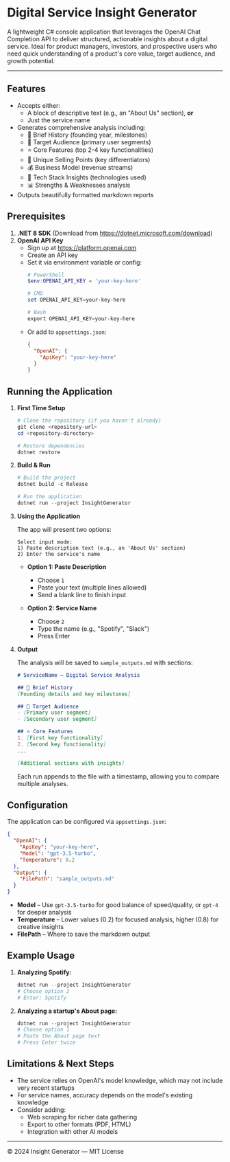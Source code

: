# Digital Service Insight Generator

A lightweight C# console application that leverages the OpenAI Chat Completion API to deliver structured, actionable insights about a digital service. Ideal for product managers, investors, and prospective users who need quick understanding of a product's core value, target audience, and growth potential.

---

## Features

* Accepts either:
  * A block of descriptive text (e.g., an "About Us" section), **or**
  * Just the service name
* Generates comprehensive analysis including:
  * 📅 Brief History (founding year, milestones)
  * 👥 Target Audience (primary user segments)
  * ⭐ Core Features (top 2-4 key functionalities)
  * 🎯 Unique Selling Points (key differentiators)
  * 💰 Business Model (revenue streams)
  * 🔧 Tech Stack Insights (technologies used)
  * 📊 Strengths & Weaknesses analysis
* Outputs beautifully formatted markdown reports

## Prerequisites

1. **.NET 8 SDK** (Download from https://dotnet.microsoft.com/download)
2. **OpenAI API Key**
   * Sign up at https://platform.openai.com
   * Create an API key
   * Set it via environment variable or config:
     ```powershell
     # PowerShell
     $env:OPENAI_API_KEY = 'your-key-here'
     
     # CMD
     set OPENAI_API_KEY=your-key-here
     
     # Bash
     export OPENAI_API_KEY=your-key-here
     ```
   * Or add to `appsettings.json`:
     ```json
     {
       "OpenAI": {
         "ApiKey": "your-key-here"
       }
     }
     ```

## Running the Application

1. **First Time Setup**
   ```powershell
   # Clone the repository (if you haven't already)
   git clone <repository-url>
   cd <repository-directory>

   # Restore dependencies
   dotnet restore
   ```

2. **Build & Run**
   ```powershell
   # Build the project
   dotnet build -c Release

   # Run the application
   dotnet run --project InsightGenerator
   ```

3. **Using the Application**
   
   The app will present two options:

   ```
   Select input mode:
   1) Paste description text (e.g., an 'About Us' section)
   2) Enter the service's name
   ```

   * **Option 1: Paste Description**
     - Choose `1`
     - Paste your text (multiple lines allowed)
     - Send a blank line to finish input

   * **Option 2: Service Name**
     - Choose `2`
     - Type the name (e.g., "Spotify", "Slack")
     - Press Enter

4. **Output**
   
   The analysis will be saved to `sample_outputs.md` with sections:

   ```markdown
   # ServiceName – Digital Service Analysis
   
   ## 📅 Brief History
   [Founding details and key milestones]

   ## 👥 Target Audience
   - [Primary user segment]
   - [Secondary user segment]

   ## ⭐ Core Features
   1. [First key functionality]
   2. [Second key functionality]
   ...

   [Additional sections with insights]
   ```

   Each run appends to the file with a timestamp, allowing you to compare multiple analyses.

## Configuration

The application can be configured via `appsettings.json`:

```json
{
  "OpenAI": {
    "ApiKey": "your-key-here",
    "Model": "gpt-3.5-turbo",
    "Temperature": 0.2
  },
  "Output": {
    "FilePath": "sample_outputs.md"
  }
}
```

* **Model** – Use `gpt-3.5-turbo` for good balance of speed/quality, or `gpt-4` for deeper analysis
* **Temperature** – Lower values (0.2) for focused analysis, higher (0.8) for creative insights
* **FilePath** – Where to save the markdown output

## Example Usage

1. **Analyzing Spotify:**
   ```powershell
   dotnet run --project InsightGenerator
   # Choose option 2
   # Enter: Spotify
   ```

2. **Analyzing a startup's About page:**
   ```powershell
   dotnet run --project InsightGenerator
   # Choose option 1
   # Paste the About page text
   # Press Enter twice
   ```

## Limitations & Next Steps

* The service relies on OpenAI's model knowledge, which may not include very recent startups
* For service names, accuracy depends on the model's existing knowledge
* Consider adding:
  * Web scraping for richer data gathering
  * Export to other formats (PDF, HTML)
  * Integration with other AI models

---

© 2024 Insight Generator — MIT License 